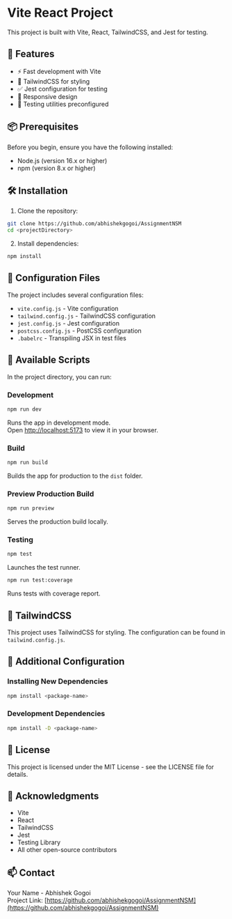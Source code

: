 # Vite React Project
This project is built with Vite, React, TailwindCSS, and Jest for testing.

## 🚀 Features
- ⚡️ Fast development with Vite
- 🎨 TailwindCSS for styling
- ✅ Jest configuration for testing
- 📱 Responsive design
- 🧪 Testing utilities preconfigured

## 📦 Prerequisites
Before you begin, ensure you have the following installed:
- Node.js (version 16.x or higher)
- npm (version 8.x or higher)

## 🛠️ Installation
1. Clone the repository:
```bash
git clone https://github.com/abhishekgogoi/AssignmentNSM
cd <projectDirectory>
```

2. Install dependencies:
```bash
npm install
```

## 🔧 Configuration Files
The project includes several configuration files:
- `vite.config.js` - Vite configuration
- `tailwind.config.js` - TailwindCSS configuration
- `jest.config.js` - Jest configuration
- `postcss.config.js` - PostCSS configuration
- `.babelrc` - Transpiling JSX in test files

## 📝 Available Scripts
In the project directory, you can run:

### Development
```bash
npm run dev
```
Runs the app in development mode.\
Open [http://localhost:5173](http://localhost:5173) to view it in your browser.

### Build
```bash
npm run build
```
Builds the app for production to the `dist` folder.

### Preview Production Build
```bash
npm run preview
```
Serves the production build locally.

### Testing
```bash
npm test
```
Launches the test runner.

```bash
npm run test:coverage
```
Runs tests with coverage report.

## 🎨 TailwindCSS
This project uses TailwindCSS for styling. The configuration can be found in `tailwind.config.js`.

## 🔧 Additional Configuration

### Installing New Dependencies
```bash
npm install <package-name>
```

### Development Dependencies
```bash
npm install -D <package-name>
```

## 📄 License
This project is licensed under the MIT License - see the LICENSE file for details.

## 🙏 Acknowledgments
- Vite
- React
- TailwindCSS
- Jest
- Testing Library
- All other open-source contributors

## 📫 Contact
Your Name - Abhishek Gogoi\
Project Link: [https://github.com/abhishekgogoi/AssignmentNSM](https://github.com/abhishekgogoi/AssignmentNSM)
